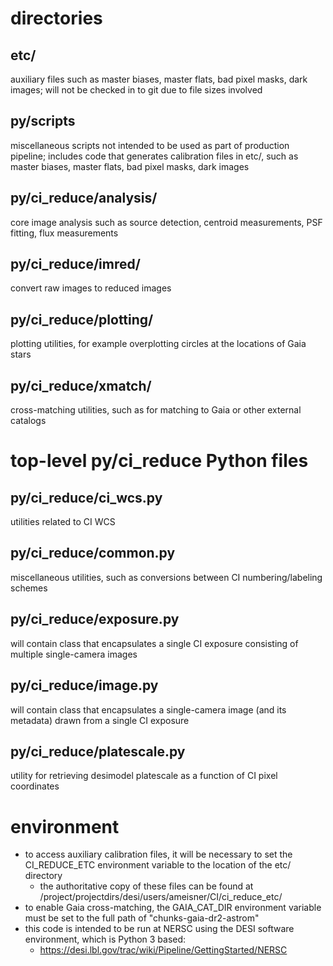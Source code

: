 # directories

## etc/
auxiliary files such as master biases, master flats, bad pixel masks, dark images; will not be checked in to git due to file sizes involved

## py/scripts
miscellaneous scripts not intended to be used as part of production pipeline; includes code that generates calibration files in etc/, such as master biases, master flats, bad pixel masks, dark images

## py/ci_reduce/analysis/
core image analysis such as source detection, centroid measurements, PSF fitting, flux measurements

## py/ci_reduce/imred/
convert raw images to reduced images

## py/ci_reduce/plotting/
plotting utilities, for example overplotting circles at the locations of Gaia stars

## py/ci_reduce/xmatch/
cross-matching utilities, such as for matching to Gaia or other external catalogs

# top-level py/ci_reduce Python files

## py/ci_reduce/ci_wcs.py
utilities related to CI WCS

## py/ci_reduce/common.py
miscellaneous utilities, such as conversions between CI numbering/labeling schemes

## py/ci_reduce/exposure.py
will contain class that encapsulates a single CI exposure consisting of multiple single-camera images

## py/ci_reduce/image.py
will contain class that encapsulates a single-camera image (and its metadata) drawn from a single CI exposure

## py/ci_reduce/platescale.py
utility for retrieving desimodel platescale as a function of CI pixel coordinates

# environment
* to access auxiliary calibration files, it will be necessary to set the CI_REDUCE_ETC environment variable to the location of the etc/ directory
  * the authoritative copy of these files can be found at /project/projectdirs/desi/users/ameisner/CI/ci_reduce_etc/
* to enable Gaia cross-matching, the GAIA_CAT_DIR environment variable must be set to the full path of "chunks-gaia-dr2-astrom"
* this code is intended to be run at NERSC using the DESI software environment, which is Python 3 based:
  * https://desi.lbl.gov/trac/wiki/Pipeline/GettingStarted/NERSC
